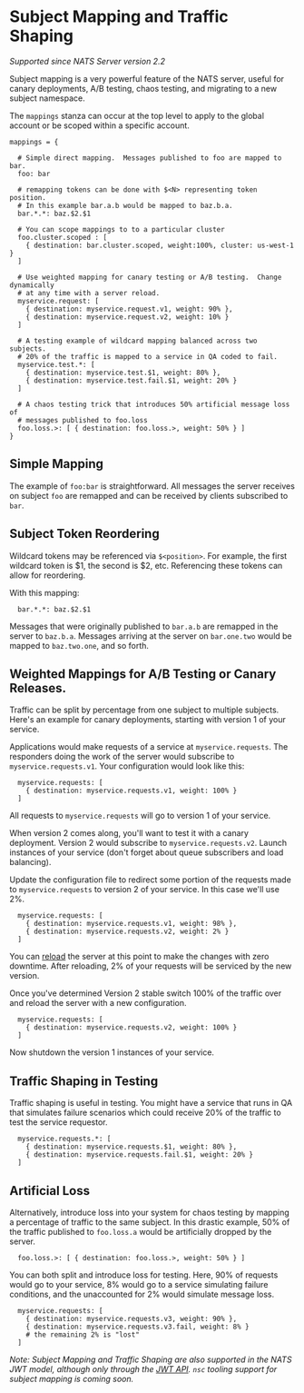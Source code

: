 # Subject Mapping and Traffic Shaping

_Supported since NATS Server version 2.2_

Subject mapping is a very powerful feature of the NATS server, useful for
canary deployments, A/B testing, chaos testing, and migrating to a new
subject namespace.

The `mappings` stanza can occur at the top level to apply
to the global account or be scoped within a specific account.

```
mappings = {

  # Simple direct mapping.  Messages published to foo are mapped to bar.
  foo: bar

  # remapping tokens can be done with $<N> representing token position.
  # In this example bar.a.b would be mapped to baz.b.a.
  bar.*.*: baz.$2.$1

  # You can scope mappings to to a particular cluster
  foo.cluster.scoped : [
    { destination: bar.cluster.scoped, weight:100%, cluster: us-west-1 }
  ]

  # Use weighted mapping for canary testing or A/B testing.  Change dynamically
  # at any time with a server reload.
  myservice.request: [
    { destination: myservice.request.v1, weight: 90% },
    { destination: myservice.request.v2, weight: 10% }
  ]

  # A testing example of wildcard mapping balanced across two subjects.
  # 20% of the traffic is mapped to a service in QA coded to fail.
  myservice.test.*: [
    { destination: myservice.test.$1, weight: 80% },
    { destination: myservice.test.fail.$1, weight: 20% }
  ]

  # A chaos testing trick that introduces 50% artificial message loss of
  # messages published to foo.loss
  foo.loss.>: [ { destination: foo.loss.>, weight: 50% } ]
}
```

## Simple Mapping

The example of `foo:bar` is straightforward.  All messages the server receives on subject
`foo` are remapped and can be received by clients subscribed to `bar`.

## Subject Token Reordering

Wildcard tokens may be referenced via `$<position>`.  For example, the first wildcard
token is $1, the second is $2, etc.  Referencing these tokens can allow for reordering.

With this mapping:
```
  bar.*.*: baz.$2.$1
```

Messages that were originally published to `bar.a.b`  are remapped in the server to `baz.b.a`.
Messages arriving at the server on `bar.one.two` would be mapped to `baz.two.one`, and so forth.

## Weighted Mappings for A/B Testing or Canary Releases.

Traffic can be split by percentage from one subject to multiple subjects.  Here's an example
for canary deployments, starting with version 1 of your service.

Applications would make requests of a service at `myservice.requests`.  The responders doing the
work of the server would subscribe to `myservice.requests.v1`.  Your configuration would look like
this:

```
  myservice.requests: [
    { destination: myservice.requests.v1, weight: 100% }
  ]
```

All requests to `myservice.requests` will go to version 1 of your service.

When version 2 comes along, you'll want to test it with a canary deployment.  Version 2 would
subscribe to `myservice.requests.v2`.  Launch instances of your service (don't forget
about queue subscribers and load balancing).

Update the configuration file to redirect some portion of the requests made to `myservice.requests`
to version 2 of your service. In this case we'll use 2%.

```
  myservice.requests: [
    { destination: myservice.requests.v1, weight: 98% },
    { destination: myservice.requests.v2, weight: 2% }
  ]
```

You can [reload](../../nats_admin/signals.md) the server at this point to
make the changes with zero downtime.  After reloading, 2% of your requests
will be serviced by the new version.

Once you've determined Version 2 stable switch 100% of the traffic over and
reload the server with a new configuration.

```
  myservice.requests: [
    { destination: myservice.requests.v2, weight: 100% }
  ]
```

Now shutdown the version 1 instances of your service.

## Traffic Shaping in Testing

Traffic shaping is useful in testing.   You might have a service that runs in QA 
that simulates failure scenarios which could receive 20% of the traffic to test
the service requestor.

```
  myservice.requests.*: [
    { destination: myservice.requests.$1, weight: 80% },
    { destination: myservice.requests.fail.$1, weight: 20% }
  ]
```

## Artificial Loss

Alternatively, introduce loss into your system for chaos testing by
mapping a percentage of traffic to the same subject.  In this
drastic example, 50% of the traffic published to `foo.loss.a` would
be artificially dropped by the server.

```
  foo.loss.>: [ { destination: foo.loss.>, weight: 50% } ]
```

You can both split and introduce loss for testing.  Here, 90% of requests
would go to your service, 8% would go to a service simulating failure conditions,
and the unaccounted for 2% would simulate message loss.

```
  myservice.requests: [
    { destination: myservice.requests.v3, weight: 90% },
    { destination: myservice.requests.v3.fail, weight: 8% }
    # the remaining 2% is "lost"
  ]
```

*Note:  Subject Mapping and Traffic Shaping are also supported in the NATS
JWT model, although only through the [JWT API](https://github.com/nats-io/jwt).
`nsc` tooling support for subject mapping is coming soon.*